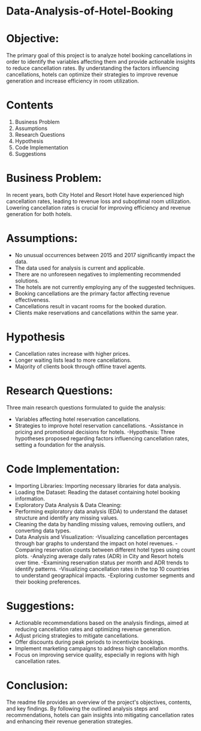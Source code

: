 # Data-Analysis-of-Hotel-Booking

# Objective: 
The primary goal of this project is to analyze hotel booking cancellations in order to identify the variables affecting them and provide actionable insights to reduce cancellation rates. By understanding the factors influencing cancellations, hotels can optimize their strategies to improve revenue generation and increase efficiency in room utilization.

# Contents
  1. Business Problem
  2. Assumptions
  3. Research Questions
  4. Hypothesis
  5. Code Implementation
  6. Suggestions

# Business Problem:
In recent years, both City Hotel and Resort Hotel have experienced high cancellation rates, leading to revenue loss and suboptimal room utilization. Lowering cancellation rates is crucial for improving efficiency and revenue generation for both hotels.

# Assumptions:
- No unusual occurrences between 2015 and 2017 significantly impact the data.
- The data used for analysis is current and applicable.
- There are no unforeseen negatives to implementing recommended solutions.
- The hotels are not currently employing any of the suggested techniques.
- Booking cancellations are the primary factor affecting revenue effectiveness.
- Cancellations result in vacant rooms for the booked duration.
- Clients make reservations and cancellations within the same year.

# Hypothesis
- Cancellation rates increase with higher prices.
- Longer waiting lists lead to more cancellations.
- Majority of clients book through offline travel agents.

# Research Questions:
Three main research questions formulated to guide the analysis:
- Variables affecting hotel reservation cancellations.
- Strategies to improve hotel reservation cancellations.
-Assistance in pricing and promotional decisions for hotels.
-Hypothesis:
Three hypotheses proposed regarding factors influencing cancellation rates, setting a foundation for the analysis.


# Code Implementation:
- Importing Libraries: Importing necessary libraries for data analysis.
- Loading the Dataset: Reading the dataset containing hotel booking information.
- Exploratory Data Analysis & Data Cleaning:
- Performing exploratory data analysis (EDA) to understand the dataset structure and identify any missing values.
- Cleaning the data by handling missing values, removing outliers, and converting data types.
- Data Analysis and Visualization:
    -Visualizing cancellation percentages through bar graphs to understand the impact on hotel revenues.
    -Comparing reservation counts between different hotel types using count plots.
    -Analyzing average daily rates (ADR) in City and Resort hotels over time.
    -Examining reservation status per month and ADR trends to identify patterns.
    -Visualizing cancellation rates in the top 10 countries to understand geographical impacts.
    -Exploring customer segments and their booking preferences.

  
# Suggestions:
- Actionable recommendations based on the analysis findings, aimed at reducing cancellation rates and optimizing revenue generation.
- Adjust pricing strategies to mitigate cancellations.
- Offer discounts during peak periods to incentivize bookings.
- Implement marketing campaigns to address high cancellation months.
- Focus on improving service quality, especially in regions with high cancellation rates.


# Conclusion:
The readme file provides an overview of the project's objectives, contents, and key findings. By following the outlined analysis steps and recommendations, hotels can gain insights into mitigating cancellation rates and enhancing their revenue generation strategies.
